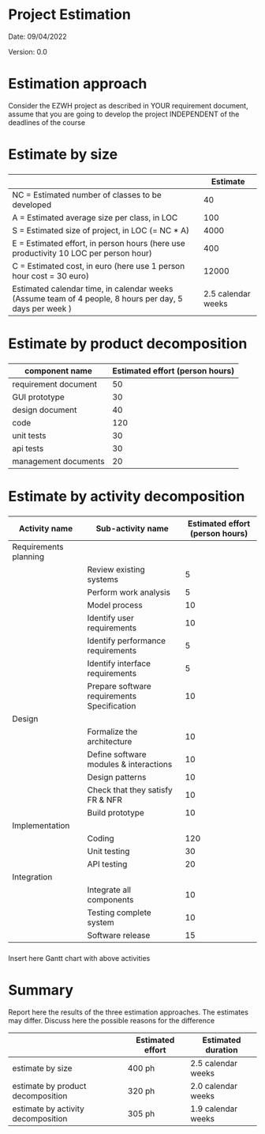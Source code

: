 # Project Estimation  
Date: 09/04/2022

Version: 0.0


# Estimation approach
Consider the EZWH  project as described in YOUR requirement document, assume that you are going to develop the project INDEPENDENT of the deadlines of the course
# Estimate by size
### 
|                                                       | Estimate                          |             
| ----------------------------------------------------- | --------------------------------- |  
| NC =  Estimated number of classes to be developed     |   40                              |             
| A = Estimated average size per class, in LOC          |   100                             | 
| S = Estimated size of project, in LOC (= NC * A)      |   4000                            |
| E = Estimated effort, in person hours (here use productivity 10 LOC per person hour)  |    400                                 |   
| C = Estimated cost, in euro (here use 1 person hour cost = 30 euro)                   |    12000                               | 
| Estimated calendar time, in calendar weeks (Assume team of 4 people, 8 hours per day, 5 days per week ) |  2.5 calendar weeks  |               

# Estimate by product decomposition
### 
| component name            | Estimated effort (person hours)   |             
| ------------------------- | --------------------------------- | 
| requirement document      |                 50                |
| GUI prototype             |                 30                |
| design document           |                 40                |
| code                      |                 120               |
| unit tests                |                 30                |
| api tests                 |                 30                |
| management documents      |                 20                |



# Estimate by activity decomposition
### 
| Activity name             | Sub-activity name          | Estimated effort (person hours) |           
| ------------------------- | -------------------------- | ------------------------------- |
| Requirements planning     |                            |                                 |
|                           | Review existing systems    | 5                               |
|                           | Perform work analysis      | 5                               |
|                           | Model process              | 10                              |
|                           | Identify user requirements        | 10                       |
|                           | Identify performance requirements | 5                        |
|                           | Identify interface requirements   | 5                        |
|                           | Prepare software requirements Specification | 10             |
| Design                    |                           |                                  |
|                           | Formalize the architecture | 10                              |
|                           | Define software modules & interactions | 10                  |
|                           | Design patterns               | 10                           |
|                           | Check that they satisfy FR & NFR | 10                        |
|                           | Build prototype           | 10                               |
| Implementation            |                           |                                  |
|                           | Coding                    | 120                              |
|                           | Unit testing              | 30                               |
|                           | API testing               | 20                               |
| Integration               |                           |                                  |
|                           | Integrate all components  | 10                               |
|                           | Testing complete system   | 10                               |
|                           | Software release          | 15                               |

###
###
Insert here Gantt chart with above activities

# Summary

Report here the results of the three estimation approaches. The  estimates may differ. Discuss here the possible reasons for the difference

|                                       | Estimated effort                        |   Estimated duration |          
| ------------------------------------- | --------------------------------------- | -------------------- |
| estimate by size                      | 400 ph                                  | 2.5 calendar weeks   |
| estimate by product decomposition     | 320 ph                                  | 2.0 calendar weeks   |
| estimate by activity decomposition    | 305 ph                                  | 1.9 calendar weeks   |




